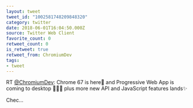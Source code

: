 ```yaml
---
layout: tweet
tweet_id: "1002581748209848320"
category: twitter
date: 2018-06-01T16:04:50.000Z
source: Twitter Web Client
favorite_count: 0
retweet_count: 0
is_retweet: true
retweet_from: ChromiumDev
tags:
- tweet
---
```


RT [@ChromiumDev](https://twitter.com/@ChromiumDev): Chrome 67 is here🌈 and Progressive Web App is coming to desktop 📣📣📣 plus more new API and JavaScript features lands✨

Chec…

